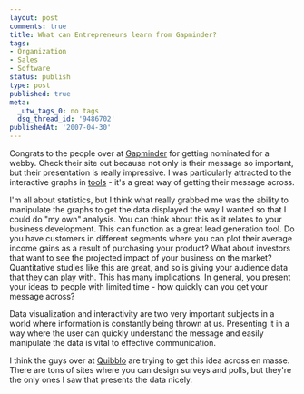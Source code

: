 ```yaml
---
layout: post
comments: true
title: What can Entrepreneurs learn from Gapminder?
tags:
- Organization
- Sales
- Software
status: publish
type: post
published: true
meta:
  _utw_tags_0: no tags
  dsq_thread_id: '9486702'
publishedAt: '2007-04-30'
---
```


Congrats to the people over at <a href="http://www.gapminder.org/">Gapminder</a> for getting nominated for a webby. Check their site out because not only is their message so important, but their presentation is really impressive. I was particularly attracted to the interactive graphs in <a href="http://www.gapminder.org/downloads/applications/">tools</a> - it's a great way of getting their message across.

I'm all about statistics, but I think what really grabbed me was the ability to manipulate the graphs to get the data displayed the way I wanted so that I could do "my own" analysis. You can think about this as it relates to your business development. This can function as a great lead generation tool. Do you have customers in different segments where you can plot their average income gains as a result of purchasing your product? What about investors that want to see the projected impact of your business on the market? Quantitative studies like this are great, and so is giving your audience data that they can play with. This has many implications. In general, you present your ideas to people with limited time - how quickly can you get your message across?

Data visualization and interactivity are two very important subjects in a world where information is constantly being thrown at us. Presenting it in a way where the user can quickly understand the message and easily manipulate the data is vital to effective communication.

I think the guys over at <a href="http://quibblo.com/">Quibblo</a> are trying to get this idea across en masse. There are tons of sites where you can design surveys and polls, but they're the only ones I saw that presents the data nicely.
